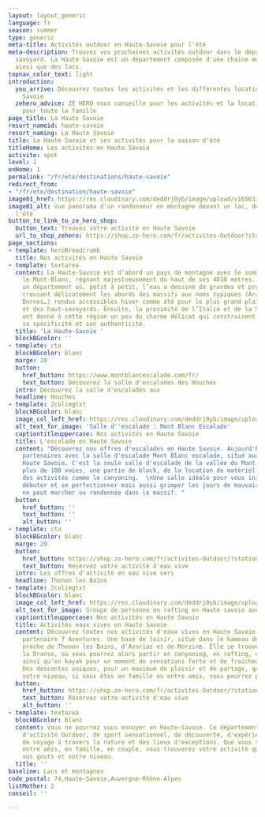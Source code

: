 ```yaml
---
layout: layout_generic
language: fr
season: summer
type: generic
meta-title: Activités outdoor en Haute-Savoie pour l'été
meta-description: Trouvez vos prochaines activités outdoor dans le département haut
  savoyard. La Haute Savoie est un département composée d'une chaine montagneuse incroyable
  ainsi que des lacs.
topnav_color_text: light
introduction:
  you_arrive: Découvrez toutes les activités et les différentes locations en Haute
    Savoie
  zehero_advice: ZE HERO vous conseille pour les activités et la location des équipements
    pour toute la famille
page_title: La Haute Savoie
resort_nameid: haute-savoie
resort_naming: La Haute Savoie
title: La Haute Savoie et ses activités pour la saison d'été
titleHome: Les activités en Haute Savoie
activite: spot
level: 1
enHome: 1
permalink: "/fr/ete/destinations/haute-savoie"
redirect_from:
- "/fr/ete/destination/haute-savoie"
image01_href: https://res.cloudinary.com/deddrj0yb/image/upload/v1656336181/website/resorts/Chamonix/ben-o-bro-TgpWr5YI7Ls-unsplash.jpg
image01_alt: Vue panorama d'un randonneur en montagne devant un lac, des montagnes
  l'été
button_to_link_to_ze_hero_shop:
  button_text: Trouvez votre activité en Haute Savoie
  url_to_shop_zehero: https://shop.ze-hero.com/fr/activites-Outdoor?station=Haute+Savoie+%2874%29&calessonstype=all&catypegenderlistsummer=all&calessonsactivitytype=all&start-date=12%2F12%2F2021
page_sections:
- template: heroBreadcrumb
  title: Nos activités en Haute Savoie
- template: textarea
  content: La Haute-Savoie est d’abord un pays de montagne avec le sommet de l’Europe,
    le Mont-Blanc, régnant majestueusement du haut de ses 4810 mètres. C’est aussi
    un département où, petit à petit, l’eau a dessiné de grandes et profondes vallées
    creusant délicatement les abords des massifs aux noms typiques (Aravis, Bauges,
    Bornes…) rendus accessibles hiver comme été pour le plus grand plaisir des vacanciers
    et des haut-savoyards. Ensuite, la proximité de l’Italie et de la Suisse voisines
    ont donné à cette région un peu du charme délicat qui construisent son caractère,
    sa spécificité et son authenticité.
  title: 'La Haute-Savoie '
  blockBGcolor: ''
- template: cta
  blockBGcolor: blanc
  marge: 20
  button:
    href_button: https://www.montblancescalade.com/fr/
    text_button: Découvrez la salle d'escalades des Houches
  intro: Découvrez la salle d'escalades aux
  headline: Houches
- template: 2colimgtxt
  blockBGcolor: blanc
  image_col_left_href: https://res.cloudinary.com/deddrj0yb/image/upload/v1654064807/website/Mont%20Blanc%20Escalade/70711889_2619714781427875_3156349677461307392_n.jpg
  alt_text_for_image: 'Salle d''escalade : Mont Blanc Escalade'
  captiontitleuppercase: Nos activités en Haute Savoie
  title: L'escalade en Haute Savoie
  content: "Découvrez nos offres d'escalades en Haute Savoie. Aujourd'hui, nous sommes
    partenaires avec la salle d'escalade Mont Blanc escalade, situé aux Houches en
    Haute Savoie. C'est la seule salle d'escalade de la vallée du Mont Blanc avec
    plus de 100 voies, une partie de block, de la location de matériel mais aussi
    des activités comme le canyoning.  \nUne salle idéale pour vous initier à l'escalade,
    débuter et se perfectionner mais aussi grimper les jours de mauvais temps, lorsqu'on
    ne peut marcher ou randonnée dans le massif. "
  button:
    href_button: ''
    text_button: ''
    alt_button: ''
- template: cta
  blockBGcolor: blanc
  marge: 20
  button:
    href_button: https://shop.ze-hero.com/fr/activites-Outdoor/?station=Thonon+les+Bains&calessonstype=all&catypegenderlistsummer=all&calessonsactivitytype=all&start-date=
    text_button: Réservez votre activité d'eau vive
  intro: Les offres d'activité en eau vive vers
  headline: Thonon les Bains
- template: 2colimgtxt
  blockBGcolor: blanc
  image_col_left_href: https://res.cloudinary.com/deddrj0yb/image/upload/v1649084757/website/Partenaires/1638783567-DSC_0355.jpg
  alt_text_for_image: Groupe de personne en rafting en Haute savoie avec 7 Aventures
  captiontitleuppercase: Nos activités en Haute Savoie
  title: Activités eaux vives en Haute Savoie
  content: Découvrez toutes nos activités d'eaux vives en Haute Savoie avec notre
    partenaire 7 Aventures. Une base de loisir, situé dans le hameau de la Vernaz,
    proche de Thonon les Bains, d'Avoriaz et de Morzine. Elle se trouve au bord de
    la Dranse, où vous pourrez alors partir en canyoning, en rafting, en hydrospeed
    ainsi qu'en kayak pour un moment de sensations forte et de fraicheur garantis.
    Des descentes uniques, pour un maximum de plaisir et de partage, quelque soit
    votre niveau, si vous êtes en famille ou entre amis, vous pourrez profiter pleinement.
  button:
    href_button: https://shop.ze-hero.com/fr/activites-Outdoor/?station=Thonon+les+Bains&calessonstype=all&catypegenderlistsummer=all&calessonsactivitytype=all&start-date=
    text_button: Réservez votre activité d'eau vive
    alt_button: ''
- template: textarea
  blockBGcolor: blanc
  content: Vous ne pourrez vous ennuyer en Haute-Savoie. Ce département est un paradis
    d'activité Outdoor, de sport sensationnel, de découverte, d'expérience nouvelle
    de voyage à travers la nature et des lieux d'exceptions. Que vous soyez seul,
    entre amis, en famille, en couple, vous trouverez votre activité quelque soit
    vos gouts et votre niveau.
  title: ''
baseline: Lacs et montagnes
code_postal: 74,Haute-Savoie,Auvergne-Rhône-Alpes
listMother: 2
conseil: ''

---
```


